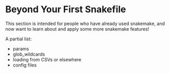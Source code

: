 # Beyond Your First Snakefile

This section is intended for people who have already used snakemake,
and now want to learn about and apply some more snakemake features!

A partial list:
* params
* glob_wildcards
* loading from CSVs or elsewhere
* config files
